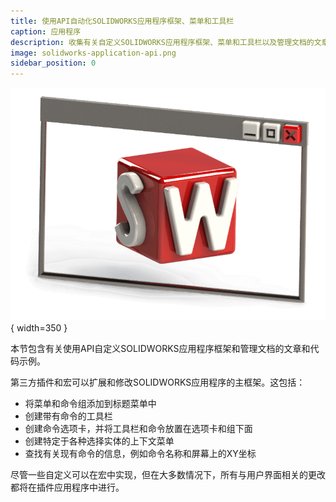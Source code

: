 ```yaml
---
title: 使用API自动化SOLIDWORKS应用程序框架、菜单和工具栏
caption: 应用程序
description: 收集有关自定义SOLIDWORKS应用程序框架、菜单和工具栏以及管理文档的文章和代码示例。
image: solidworks-application-api.png
sidebar_position: 0
---
```

![SOLIDWORKS应用程序API](solidworks-application-api.png){ width=350 }

本节包含有关使用API自定义SOLIDWORKS应用程序框架和管理文档的文章和代码示例。

第三方插件和宏可以扩展和修改SOLIDWORKS应用程序的主框架。这包括：

* 将菜单和命令组添加到标题菜单中
* 创建带有命令的工具栏
* 创建命令选项卡，并将工具栏和命令放置在选项卡和组下面
* 创建特定于各种选择实体的上下文菜单
* 查找有关现有命令的信息，例如命令名称和屏幕上的XY坐标

尽管一些自定义可以在宏中实现，但在大多数情况下，所有与用户界面相关的更改都将在插件应用程序中进行。